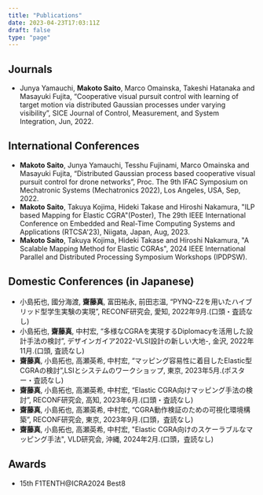 ```yaml
---
title: "Publications"
date: 2023-04-23T17:03:11Z
draft: false
type: "page"
---
```


## Journals
- Junya Yamauchi, **Makoto Saito**, Marco Omainska, Takeshi Hatanaka and Masayuki Fujita, “Cooperative visual pursuit control with learning of target motion via distributed Gaussian processes under varying visibility”, SICE Journal of Control, Measurement, and System Integration, Jun, 2022. 

## International Conferences
- **Makoto Saito**, Junya Yamauchi, Tesshu Fujinami, Marco Omainska and Masayuki Fujita, “Distributed Gaussian process based cooperative visual pursuit control for drone networks”, Proc. The 9th IFAC Symposium on Mechatronic Systems (Mechatronics 2022), Los Angeles, USA, Sep, 2022. 
- **Makoto Saito**, Takuya Kojima, Hideki Takase and Hiroshi Nakamura, "ILP based Mapping for Elastic CGRA"(Poster), The 29th IEEE International Conference on Embedded and Real-Time Computing Systems and Applications (RTCSA'23), Niigata, Japan, Aug, 2023.
- **Makoto Saito**, Takuya Kojima, Hideki Takase and Hiroshi Nakamura, "A Scalable Mapping Method for Elastic CGRAs", 2024 IEEE International Parallel and Distributed Processing Symposium Workshops (IPDPSW).


## Domestic Conferences (in Japanese)
- 小島拓也, 國分海渡, **齋藤真**, 富田祐永, 前田志温, “PYNQ-Z2を用いたハイブリッド型学生実験の実現”, RECONF研究会, 愛知, 2022年9月.(口頭・査読なし)
- 小島拓也, **齋藤真**, 中村宏, “多様なCGRAを実現するDiplomacyを活用した設計手法の検討”, デザインガイア2022-VLSI設計の新しい大地-, 金沢, 2022年11月.(口頭, 査読なし)
- **齋藤真**, 小島拓也, 高瀬英希, 中村宏, “マッピング容易性に着目したElastic型CGRAの検討”,LSIとシステムのワークショップ, 東京, 2023年5月.(ポスター・査読なし)
- **齋藤真**, 小島拓也, 高瀬英希, 中村宏, “Elastic CGRA向けマッピング手法の検討”, RECONF研究会, 高知, 2023年6月.(口頭・査読なし)
- **齋藤真**, 小島拓也, 高瀬英希, 中村宏, “CGRA動作検証のための可視化環境構築”, RECONF研究会, 東京, 2023年9月.(口頭，査読なし)
- **齋藤真**, 小島拓也, 高瀬英希, 中村宏, "Elastic CGRA向けのスケーラブルなマッピング手法", VLD研究会, 沖縄, 2024年2月.(口頭，査読なし)

## Awards
- 15th F1TENTH@ICRA2024 Best8